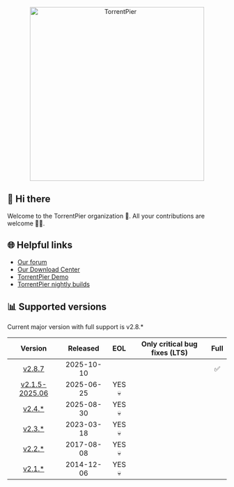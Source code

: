 <p align="center"><a href="https://torrentpier.com"><img src="https://torrentpier.com/styles/default/xenforo/bull-logo.svg" width="400px" alt="TorrentPier" /></a></p>

## 👋 Hi there

Welcome to the TorrentPier organization 🐂. All your contributions are welcome 👨‍💻.

## 🌐 Helpful links

- [Our forum](https://torrentpier.com/)
- [Our Download Center](https://get-torrentpier.duckdns.org/)
- [TorrentPier Demo](https://torrentpier.duckdns.org/)
- [TorrentPier nightly builds](https://nightly.link/torrentpier/torrentpier/workflows/ci/master/TorrentPier-master)

## 📊 Supported versions

Current major version with full support is v2.8.*

|                                           Version                                            |  Released  |  EOL   | Only critical bug fixes (LTS) | Full |
|:--------------------------------------------------------------------------------------------:|:----------:|:------:|:-----------------------------:|:----:|
| [v2.8.7](https://github.com/torrentpier/torrentpier/releases/tag/v2.8.7) | 2025-10-10 | | | ✅ |
| [v2.1.5-2025.06](https://github.com/torrentpier/torrentpier-lts/releases/tag/v2.1.5-2025.06) | 2025-06-25 | YES 💀 |                               |      |
|           [v2.4.*](https://github.com/torrentpier/torrentpier/releases/tag/v2.4.13)          | 2025-08-30 | YES 💀 |                               |      |
|           [v2.3.*](https://github.com/torrentpier/torrentpier/releases/tag/v2.3.1)           | 2023-03-18 | YES 💀 |                               |      |
|           [v2.2.*](https://github.com/torrentpier/torrentpier/releases/tag/v2.2.3)           | 2017-08-08 | YES 💀 |                               |      |
|           [v2.1.*](https://github.com/torrentpier/torrentpier/releases/tag/v2.1.5)           | 2014-12-06 | YES 💀 |                               |      |
